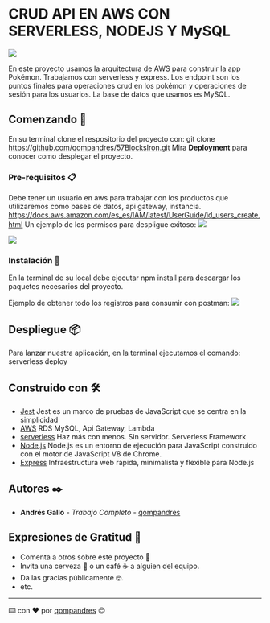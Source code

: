 # CRUD API EN AWS CON SERVERLESS, NODEJS Y MySQL 
<img src="https://user-images.githubusercontent.com/26978674/132784305-ed923ffc-7ef1-452f-8ee7-45071ba191d1.png">

En este proyecto usamos la arquitectura de AWS para construir la app Pokémon. Trabajamos con serverless y express. Los endpoint son los puntos finales para operaciones crud en los pokémon y operaciones de sesión para los usuarios. La base de datos que usamos es MySQL.

## Comenzando 🚀

En su terminal clone el respositorio del proyecto con: git clone https://github.com/qompandres/57BlocksIron.git
Mira **Deployment** para conocer como desplegar el proyecto. 

### Pre-requisitos 📋

Debe tener un usuario en aws para trabajar con los productos que utilizaremos como bases de datos, api gateway, instancia.
https://docs.aws.amazon.com/es_es/IAM/latest/UserGuide/id_users_create.html
Un ejemplo de los permisos para despligue exitoso:
<img src="https://user-images.githubusercontent.com/26978674/132782460-62f861ac-7113-440e-81ba-83505485ed6e.png">

<img src="https://user-images.githubusercontent.com/26978674/132782047-3240d0d7-cf07-40f0-924a-c466e7f0884c.png">

### Instalación 🔧

En la terminal de su local debe ejecutar npm install para descargar los paquetes necesarios del proyecto.

Ejemplo de obtener todo los registros para consumir con postman:
<img src="https://user-images.githubusercontent.com/26978674/132782632-54633f3b-a8f7-4327-b6ae-4710508cda7d.png">

## Despliegue 📦
Para lanzar nuestra aplicación, en la terminal ejecutamos el comando:
serverless deploy

## Construido con 🛠️

* [Jest](https://jestjs.io/) Jest es un marco de pruebas de JavaScript que se centra en la simplicidad
* [AWS](https://aws.amazon.com/es/) RDS MySQL, Api Gateway, Lambda
* [serverless](https://www.serverless.com/) Haz más con menos. Sin servidor. Serverless Framework
* [Node.js](https://nodejs.org/es/) Node.js es un entorno de ejecución para JavaScript construido con el motor de JavaScript V8 de Chrome.
* [Express](https://expressjs.com/es/) Infraestructura web rápida, minimalista y flexible para Node.js

## Autores ✒️

* **Andrés Gallo** - *Trabajo Completo* - [qompandres](https://github.com/qompandres/57BlocksIron.git) 


## Expresiones de Gratitud 🎁

* Comenta a otros sobre este proyecto 📢
* Invita una cerveza 🍺 o un café ☕ a alguien del equipo. 
* Da las gracias públicamente 🤓.
* etc.

---
⌨️ con ❤️ por [qompandres](https://github.com/qompandres/57BlocksIron.git) 😊

